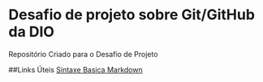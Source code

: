 # Desafio de projeto sobre Git/GitHub da DIO
Repositório Criado para o Desafio de Projeto

##Links Úteis
[Sintaxe Basica Markdown](https://www.markdownguide.org/basic-syntax/)
